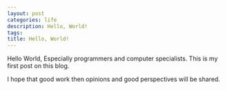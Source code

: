 ```yaml
---
layout: post
categories: life
description: Hello, World!
tags:
title: Hello, World!
---
```


Hello World, Especially programmers and computer specialists.
This is my first post on this blog.

I hope that good work then opinions and good perspectives will be shared.

